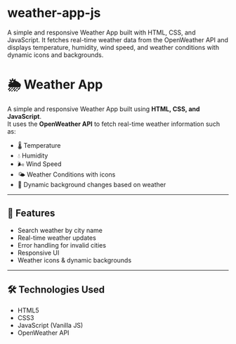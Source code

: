 # weather-app-js
A simple and responsive Weather App built with HTML, CSS, and JavaScript.  It fetches real-time weather data from the OpenWeather API and displays temperature, humidity, wind speed, and weather conditions with dynamic icons and backgrounds.

# 🌦️ Weather App

A simple and responsive Weather App built using **HTML, CSS, and JavaScript**.  
It uses the **OpenWeather API** to fetch real-time weather information such as:

- 🌡️ Temperature  
- 💧 Humidity  
- 🌬️ Wind Speed  
- 🌤️ Weather Conditions with icons  
- 🎨 Dynamic background changes based on weather  

---

## 🚀 Features
- Search weather by city name
- Real-time weather updates
- Error handling for invalid cities
- Responsive UI
- Weather icons & dynamic backgrounds

---

## 🛠️ Technologies Used
- HTML5
- CSS3
- JavaScript (Vanilla JS)
- OpenWeather API
